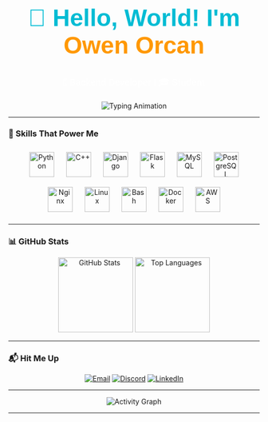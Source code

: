 <div align="center">
  <h1 style="font-family: 'Poppins', sans-serif; font-size: 3rem; color: #00bcd4;">👋 Hello, World! I'm <span style="color: #ff9800;">Owen Orcan</span></h1>
  <p style="font-family: 'Roboto', sans-serif; font-size: 1.2rem; color: #ffffffdd;">🚀 Backend Developer | 🎓 Student </p>
</div>

<div align="center">
  <img src="https://readme-typing-svg.demolab.com?font=Poppins&size=25&duration=4000&pause=500&color=FF9800&center=true&vCenter=true&multiline=true&width=600&height=80&lines=Python+Enthusiast;Passionate+about+Backend+Development;Learning+%7C+Building+%7C+Growing" alt="Typing Animation" />
</div>

---

### 🌟 Skills That Power Me

<div align="center">
  <img src="https://cdn.jsdelivr.net/gh/devicons/devicon/icons/python/python-original.svg" height="50" alt="Python" style="margin: 10px;" />
  <img src="https://cdn.jsdelivr.net/gh/devicons/devicon/icons/cplusplus/cplusplus-original.svg" height="50" alt="C++" style="margin: 10px;" />
  <img src="https://cdn.jsdelivr.net/gh/devicons/devicon/icons/django/django-plain.svg" height="50" alt="Django" style="margin: 10px;" />
  <img src="https://cdn.jsdelivr.net/gh/devicons/devicon/icons/flask/flask-original-wordmark.svg" height="50" alt="Flask" style="margin: 10px;" />
  <img src="https://cdn.jsdelivr.net/gh/devicons/devicon/icons/mysql/mysql-original.svg" height="50" alt="MySQL" style="margin: 10px;" />
  <img src="https://cdn.jsdelivr.net/gh/devicons/devicon/icons/postgresql/postgresql-original.svg" height="50" alt="PostgreSQL" style="margin: 10px;" />
  <img src="https://cdn.jsdelivr.net/gh/devicons/devicon/icons/nginx/nginx-original.svg" height="50" alt="Nginx" style="margin: 10px;" />
  <img src="https://cdn.jsdelivr.net/gh/devicons/devicon/icons/linux/linux-original.svg" height="50" alt="Linux" style="margin: 10px;" />
  <img src="https://cdn.jsdelivr.net/gh/devicons/devicon/icons/bash/bash-plain.svg" height="50" alt="Bash" style="margin: 10px;" />
  <img src="https://cdn.jsdelivr.net/gh/devicons/devicon/icons/docker/docker-original.svg" height="50" alt="Docker" style="margin: 10px;" />
  <img src="https://cdn.jsdelivr.net/gh/devicons/devicon/icons/amazonwebservices/amazonwebservices-plain-wordmark.svg" height="50" alt="AWS" style="margin: 10px;" />
</div>

---

### 📊 GitHub Stats

<div align="center">
  <img src="https://github-readme-stats.vercel.app/api?username=OwenOrcan&show_icons=true&theme=radical&count_private=true&hide_border=true" height="150" alt="GitHub Stats" />
  <img src="https://github-readme-stats.vercel.app/api/top-langs/?username=OwenOrcan&layout=compact&theme=radical&hide_border=true" height="150" alt="Top Languages" />
</div>

---

### 📬 Hit Me Up

<div align="center">
  <a href="mailto:owenorcan@gmail.com"><img src="https://img.shields.io/badge/Email%20Me-D14836?style=for-the-badge&logo=gmail&logoColor=white" alt="Email" /></a>
  <a href="https://discordapp.com/users/929464832711860284"><img src="https://img.shields.io/badge/Discord-7289DA?style=for-the-badge&logo=discord&logoColor=white" alt="Discord" /></a>
  <a href="https://www.linkedin.com/in/owenorcan"><img src="https://img.shields.io/badge/Connect%20on%20LinkedIn-0077B5?style=for-the-badge&logo=linkedin&logoColor=white" alt="LinkedIn" /></a>
</div>

---


<div align="center">
  <img src="https://github-readme-activity-graph.vercel.app/graph?username=OwenOrcan&theme=radical" alt="Activity Graph" />
</div>

---
